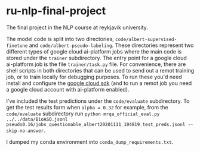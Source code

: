 # ru-nlp-final-project
The final project in the NLP course at reykjavik university. 

The model code is split into two directories, `code/albert-supervised-finetune` and `code/albert-pseudo-labeling`. 
These directories represent two different types of google cloud ai-platform jobs where the main code is stored under the `trainer` subdirectory.
The entry point for a google cloud ai-platform job is the file `trainer/task.py` file. For convenience, there are shell scripts in both directories
that can be used to send out a remot training job, or to train locally for debugging purposes. To run these you'd need install and configure the
[google cloud sdk](https://cloud.google.com/sdk/docs/install) (and to run a remot job you need a google cloud account with ai-platform enabled). 

I've included the test predictions under the `code/evaluate` subdirectory. To get the test results form when `alpha = 0.32` for example, from the 
`code/evaluate` subdirectory run `python mrqa_official_eval.py ../../data/BioASQ.jsonl pseudo0.16/jobs_questionable_albert20201111_104819_test_preds.jsonl --skip-no-answer`.

I dumped my conda environment into `conda_dump_requirements.txt`.
